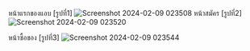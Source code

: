 
หน้าแรกของแอบ
[รูปที่1] ![Screenshot 2024-02-09 023508](https://github.com/Narogpon/MiniProject/assets/94254462/b8b886b1-ce18-45d6-9095-d1d802824151)
 
หน้าสมัคร
[รูปที่2] ![Screenshot 2024-02-09 023520](https://github.com/Narogpon/MiniProject/assets/94254462/cee4ee51-1c96-4192-8e44-2132d00c90bf)

หน้าซื้อของ
[รูปที่3] ![Screenshot 2024-02-09 023544](https://github.com/Narogpon/MiniProject/assets/94254462/5fe04bef-0f0a-45de-ac2d-97d5b6eca892)


